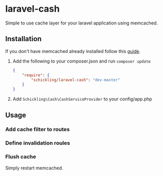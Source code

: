 laravel-cash
============

Simple to use cache layer for your laravel application using memcached.

## Installation

If you don't have memcached already installed follow this [guide](https://github.com/schickling/laravel-cash/blob/master/doc/MEMCACHED.md).

1. Add the following to your composer.json and run `composer update`

    ```json
    {
        "require": {
            "schickling/laravel-cash": "dev-master"
        }
    }
    ```

2. Add `Schickling\Cash\CashServiceProvider` to your config/app.php

## Usage

### Add cache filter to routes

### Define invalidation roules

### Flush cache
Simply restart memcached.